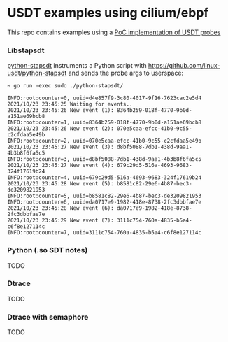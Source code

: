 # USDT examples using cilium/ebpf

This repo contains examples using a [PoC implementation of USDT probes](https://github.com/cilium/ebpf/compare/master...mmat11:matt/usdt)


### Libstapsdt

[python-stapsdt](python-stapsdt/) instruments a Python script with https://github.com/linux-usdt/python-stapsdt and sends the probe args to userspace:

```console
~ go run -exec sudo ./python-stapsdt/

INFO:root:counter=0, uuid=d4e857f9-3c80-4017-9f16-7623cac2e5d4
2021/10/23 23:45:25 Waiting for events..
2021/10/23 23:45:26 New event (1): 8364b259-018f-4770-9b0d-a151ae69bcb8
INFO:root:counter=1, uuid=8364b259-018f-4770-9b0d-a151ae69bcb8
2021/10/23 23:45:26 New event (2): 070e5caa-efcc-41b0-9c55-c2cfdaa5e49b
INFO:root:counter=2, uuid=070e5caa-efcc-41b0-9c55-c2cfdaa5e49b
2021/10/23 23:45:27 New event (3): d8bf5088-7db1-438d-9aa1-4b3b8f6fa5c5
INFO:root:counter=3, uuid=d8bf5088-7db1-438d-9aa1-4b3b8f6fa5c5
2021/10/23 23:45:27 New event (4): 679c29d5-516a-4693-9683-324f17619b24
INFO:root:counter=4, uuid=679c29d5-516a-4693-9683-324f17619b24
2021/10/23 23:45:28 New event (5): b8581c82-29e6-4b87-bec3-de3209821953
INFO:root:counter=5, uuid=b8581c82-29e6-4b87-bec3-de3209821953
INFO:root:counter=6, uuid=da0717e9-1982-418e-8738-2fc3dbbfae7e
2021/10/23 23:45:28 New event (6): da0717e9-1982-418e-8738-2fc3dbbfae7e
2021/10/23 23:45:29 New event (7): 3111c754-760a-4835-b5a4-c6f8e127114c
INFO:root:counter=7, uuid=3111c754-760a-4835-b5a4-c6f8e127114c
```

### Python (.so SDT notes)

TODO

### Dtrace

TODO

### Dtrace with semaphore

TODO
